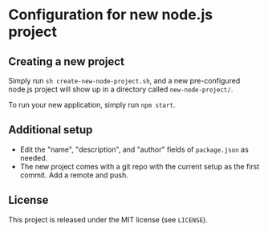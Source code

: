 # Configuration for new node.js project

## Creating a new project
Simply run `sh create-new-node-project.sh`, and a new pre-configured node.js project will show up in a directory called `new-node-project/`.

To run your new application, simply run `npm start`.

## Additional setup

* Edit the "name", "description", and "author" fields of `package.json` as needed.
* The new project comes with a git repo with the current setup as the first commit. Add a remote and push.

## License

This project is released under the MIT license (see `LICENSE`).